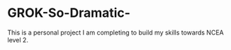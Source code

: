 # GROK-So-Dramatic-
This is a personal project I am completing to build my skills towards NCEA level 2.
